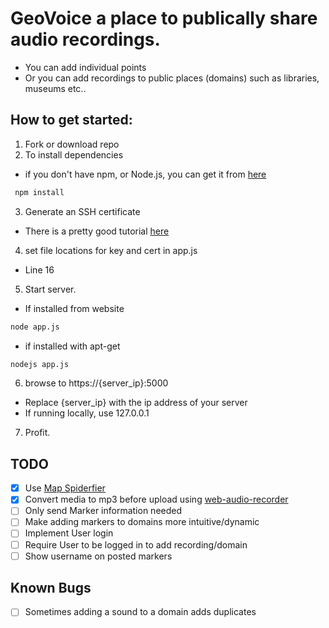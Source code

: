 # GeoVoice a place to publically share audio recordings.

- You can add individual points
- Or you can add recordings to public places (domains) such as libraries, museums etc..

## How to get started:
1. Fork or download repo
2. To install dependencies
  - if you don't have npm, or Node.js, you can get it from [here](https://nodejs.org/)
  ```bash
   npm install
   ```
3. Generate an SSH certificate
  - There is a pretty good tutorial [here](https://help.github.com/articles/generating-an-ssh-key/)
4. set file locations for key and cert in app.js
  - Line 16
5. Start server.
  - If installed from website
  ```bash
  node app.js
  ```
  - if installed with apt-get
  ```bash
  nodejs app.js
  ````
6. browse to https://{server_ip}:5000
  - Replace {server_ip} with the ip address of your server
  - If running locally, use 127.0.0.1
7. Profit.

## TODO
 - [x] Use [Map Spiderfier](https://github.com/jawj/OverlappingMarkerSpiderfier)
 - [x] Convert media to mp3 before upload using [web-audio-recorder](https://github.com/higuma/web-audio-recorder-js/blob/gh-pages/js/RecorderDemo.js)
 - [ ] Only send Marker information needed
 - [ ] Make adding markers to domains more intuitive/dynamic
 - [ ] Implement User login
 - [ ] Require User to be logged in to add recording/domain
 - [ ] Show username on posted markers

## Known Bugs
 - [ ] Sometimes adding a sound to a domain adds duplicates

